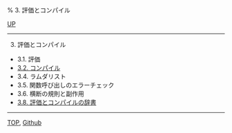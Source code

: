 % 3. 評価とコンパイル

[UP](index.html)  

---

3. 評価とコンパイル

- 3.1. 評価
- [3.2. コンパイル](3.2.html)
- 3.4. ラムダリスト
- 3.5. 関数呼び出しのエラーチェック
- 3.6. 横断の規則と副作用
- [3.8. 評価とコンパイルの辞書](3.8.html)

---
[TOP](index.html),  [Github](https://github.com/nptcl/npt-japanese)

